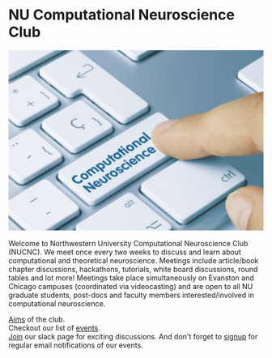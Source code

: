 # NU Computational Neuroscience Club
![alt text](desk.png)

Welcome to Northwestern University Computational Neuroscience Club (NUCNC). We meet once every two weeks to discuss and learn about computational and theoretical neuroscience. Meetings include article/book chapter discussions, hackathons, tutorials, white board discussions, round tables and lot more! Meetings take place simultaneously on Evanston and Chicago campuses (coordinated via videocasting) and are open to all NU graduate students, post-docs and faculty members interested/involved in computational neuroscience. 

[Aims](aims.md) of the club. <br/>
Checkout our list of [events](events.md).<br/>
[Join](https://join.slack.com/t/northwesternc-zu85849/signup) our slack page for exciting discussions.
And don't forget to [signup](https://docs.google.com/forms/d/e/1FAIpQLSf8rmTx6HwFrrmUOqwWstThux6cRgty_mxYZPr9rKm6fysGDA/viewform?pli=1) for regular email notifications of our events.

